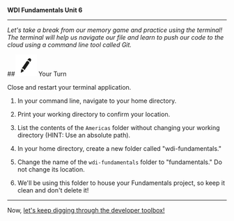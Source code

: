 **WDI Fundamentals Unit 6**

---

*Let's take a break from our memory game and practice using the terminal! The terminal will help us navigate our file and learn to push our code to the cloud using a command line tool called Git.*

##![Your Turn](../assets/exercise.png) Your Turn

Close and restart your terminal application.

1) In your command line, navigate to your home directory.

2) Print your working directory to confirm your location.

3) List the contents of the `Americas` folder without changing your working directory (HINT: Use an absolute path).

4) In your home directory, create a new folder called "wdi-fundamentals."

5) Change the name of the `wdi-fundamentals` folder to "fundamentals." Do not change its location.

6) We'll be using this folder to house your Fundamentals project, so keep it clean and don't delete it!


---

Now, [let's keep digging through the developer toolbox!](../07_chapter/intro.md)
